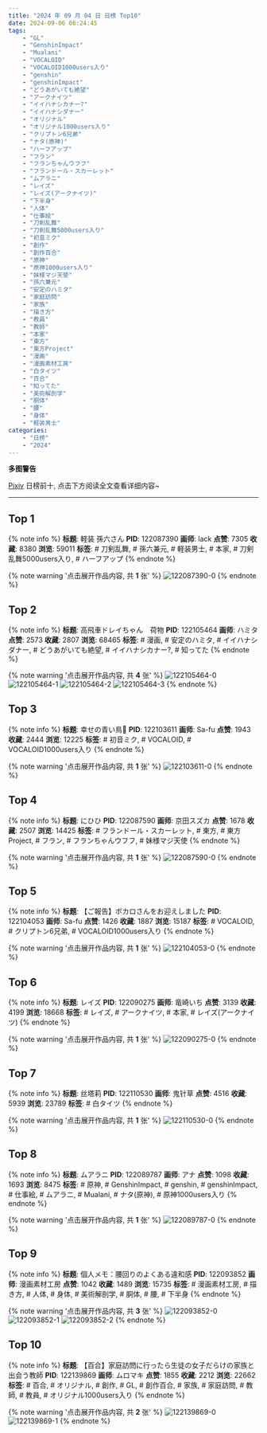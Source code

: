 ```yaml
---
title: "2024 年 09 月 04 日 日榜 Top10"
date: 2024-09-06 06:24:45
tags:
    - "GL"
    - "GenshinImpact"
    - "Mualani"
    - "VOCALOID"
    - "VOCALOID1000users入り"
    - "genshin"
    - "genshinImpact"
    - "どうあがいても絶望"
    - "アークナイツ"
    - "イイハナシカナー?"
    - "イイハナシダナー"
    - "オリジナル"
    - "オリジナル1000users入り"
    - "クリプトン6兄弟"
    - "ナタ(原神)"
    - "ハーフアップ"
    - "フラン"
    - "フランちゃんウフフ"
    - "フランドール・スカーレット"
    - "ムアラニ"
    - "レイズ"
    - "レイズ(アークナイツ)"
    - "下半身"
    - "人体"
    - "仕事絵"
    - "刀剣乱舞"
    - "刀剣乱舞5000users入り"
    - "初音ミク"
    - "創作"
    - "創作百合"
    - "原神"
    - "原神1000users入り"
    - "妹様マジ天使"
    - "孫六兼元"
    - "安定のハミタ"
    - "家庭訪問"
    - "家族"
    - "描き方"
    - "教員"
    - "教師"
    - "本家"
    - "東方"
    - "東方Project"
    - "漫画"
    - "漫画素材工房"
    - "白タイツ"
    - "百合"
    - "知ってた"
    - "美術解剖学"
    - "胴体"
    - "腰"
    - "身体"
    - "軽装男士"
categories:
    - "日榜"
    - "2024"
---
```


<i class="fa fa-triangle-exclamation"></i>**多图警告**<i class="fa fa-triangle-exclamation"></i>

[Pixiv](https://www.pixiv.net/) 日榜前十, 点击下方阅读全文查看详细内容~

<!-- more -->

---

## Top 1

{% note info %}
**标题**: 軽装 孫六さん
**PID**: 122087390 **画师**: lack
**点赞**: 7305 **收藏**: 8380 **浏览**: 59011
**标签**: # 刀剣乱舞, # 孫六兼元, # 軽装男士, # 本家, # 刀剣乱舞5000users入り, # ハーフアップ
{% endnote %}

{% note warning '点击展开作品内容, 共 **1** 张' %}
![122087390-0](https://i.pixiv.re/img-original/img/2024/09/03/00/00/41/122087390_p0.png)
{% endnote %}

## Top 2

{% note info %}
**标题**: 高飛車ドレイちゃん　荷物
**PID**: 122105464 **画师**: ハミタ
**点赞**: 2573 **收藏**: 2807 **浏览**: 68465
**标签**: # 漫画, # 安定のハミタ, # イイハナシダナー, # どうあがいても絶望, # イイハナシカナー?, # 知ってた
{% endnote %}

{% note warning '点击展开作品内容, 共 **4** 张' %}
![122105464-0](https://i.pixiv.re/img-original/img/2024/09/03/18/40/41/122105464_p0.png)
![122105464-1](https://i.pixiv.re/img-original/img/2024/09/03/18/40/41/122105464_p1.png)
![122105464-2](https://i.pixiv.re/img-original/img/2024/09/03/18/40/41/122105464_p2.png)
![122105464-3](https://i.pixiv.re/img-original/img/2024/09/03/18/40/41/122105464_p3.png)
{% endnote %}

## Top 3

{% note info %}
**标题**: 幸せの青い鳥💙
**PID**: 122103611 **画师**: Sa-fu
**点赞**: 1943 **收藏**: 2444 **浏览**: 12225
**标签**: # 初音ミク, # VOCALOID, # VOCALOID1000users入り
{% endnote %}

{% note warning '点击展开作品内容, 共 **1** 张' %}
![122103611-0](https://i.pixiv.re/img-original/img/2024/09/03/17/21/35/122103611_p0.jpg)
{% endnote %}

## Top 4

{% note info %}
**标题**: にひひ
**PID**: 122087590 **画师**: 京田スズカ
**点赞**: 1678 **收藏**: 2507 **浏览**: 14425
**标签**: # フランドール・スカーレット, # 東方, # 東方Project, # フラン, # フランちゃんウフフ, # 妹様マジ天使
{% endnote %}

{% note warning '点击展开作品内容, 共 **1** 张' %}
![122087590-0](https://i.pixiv.re/img-original/img/2024/09/03/00/02/34/122087590_p0.jpg)
{% endnote %}

## Top 5

{% note info %}
**标题**: 【ご報告】ボカロさんをお迎えしました
**PID**: 122104053 **画师**: Sa-fu
**点赞**: 1426 **收藏**: 1887 **浏览**: 15187
**标签**: # VOCALOID, # クリプトン6兄弟, # VOCALOID1000users入り
{% endnote %}

{% note warning '点击展开作品内容, 共 **1** 张' %}
![122104053-0](https://i.pixiv.re/img-original/img/2024/09/03/17/43/41/122104053_p0.jpg)
{% endnote %}

## Top 6

{% note info %}
**标题**: レイズ
**PID**: 122090275 **画师**: 竜崎いち
**点赞**: 3139 **收藏**: 4199 **浏览**: 18668
**标签**: # レイズ, # アークナイツ, # 本家, # レイズ(アークナイツ)
{% endnote %}

{% note warning '点击展开作品内容, 共 **1** 张' %}
![122090275-0](https://i.pixiv.re/img-original/img/2024/09/03/01/32/16/122090275_p0.jpg)
{% endnote %}

## Top 7

{% note info %}
**标题**: 丝塔莉
**PID**: 122110530 **画师**: 鬼针草
**点赞**: 4516 **收藏**: 5939 **浏览**: 23789
**标签**: # 白タイツ
{% endnote %}

{% note warning '点击展开作品内容, 共 **1** 张' %}
![122110530-0](https://i.pixiv.re/img-original/img/2024/09/03/21/34/26/122110530_p0.jpg)
{% endnote %}

## Top 8

{% note info %}
**标题**: ムアラニ
**PID**: 122089787 **画师**: アナ
**点赞**: 1098 **收藏**: 1693 **浏览**: 8475
**标签**: # 原神, # GenshinImpact, # genshin, # genshinImpact, # 仕事絵, # ムアラニ, # Mualani, # ナタ(原神), # 原神1000users入り
{% endnote %}

{% note warning '点击展开作品内容, 共 **1** 张' %}
![122089787-0](https://i.pixiv.re/img-original/img/2024/09/03/01/10/43/122089787_p0.jpg)
{% endnote %}

## Top 9

{% note info %}
**标题**: 個人メモ：腰回りのよくある違和感
**PID**: 122093852 **画师**: 漫画素材工房
**点赞**: 1042 **收藏**: 1489 **浏览**: 15735
**标签**: # 漫画素材工房, # 描き方, # 人体, # 身体, # 美術解剖学, # 胴体, # 腰, # 下半身
{% endnote %}

{% note warning '点击展开作品内容, 共 **3** 张' %}
![122093852-0](https://i.pixiv.re/img-original/img/2024/09/03/06/00/07/122093852_p0.jpg)
![122093852-1](https://i.pixiv.re/img-original/img/2024/09/03/06/00/07/122093852_p1.jpg)
![122093852-2](https://i.pixiv.re/img-original/img/2024/09/03/06/00/07/122093852_p2.jpg)
{% endnote %}

## Top 10

{% note info %}
**标题**: 【百合】家庭訪問に行ったら生徒の女子だらけの家族と出会う教師
**PID**: 122139869 **画师**: ムロマキ
**点赞**: 1855 **收藏**: 2212 **浏览**: 22662
**标签**: # 百合, # オリジナル, # 創作, # GL, # 創作百合, # 家族, # 家庭訪問, # 教師, # 教員, # オリジナル1000users入り
{% endnote %}

{% note warning '点击展开作品内容, 共 **2** 张' %}
![122139869-0](https://i.pixiv.re/img-original/img/2024/09/04/22/37/32/122139869_p0.jpg)
![122139869-1](https://i.pixiv.re/img-original/img/2024/09/04/22/37/32/122139869_p1.jpg)
{% endnote %}
